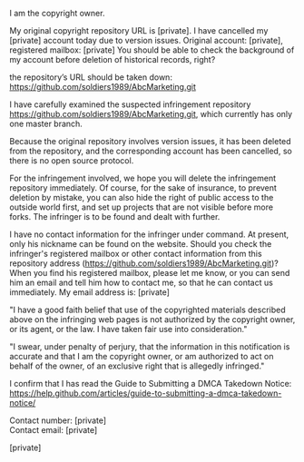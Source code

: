 I am the copyright owner.

My original copyright repository URL is [private]. I have cancelled my [private] account today due to version issues. Original account: [private], registered mailbox: [private] You should be able to check the background of my account before deletion of historical records, right?

the repository’s URL should be taken down: https://github.com/soldiers1989/AbcMarketing.git

I have carefully examined the suspected infringement repository https://github.com/soldiers1989/AbcMarketing.git, which currently has only one master branch.

Because the original repository involves version issues, it has been deleted from the repository, and the corresponding account has been cancelled, so there is no open source protocol.

For the infringement involved, we hope you will delete the infringement repository immediately. Of course, for the sake of insurance, to prevent deletion by mistake, you can also hide the right of public access to the outside world first, and set up projects that are not visible before more forks. The infringer is to be found and dealt with further.

I have no contact information for the infringer under command. At present, only his nickname can be found on the website. Should you check the infringer's registered mailbox or other contact information from this repository address (https://github.com/soldiers1989/AbcMarketing.git)? When you find his registered mailbox, please let me know, or you can send him an email and tell him how to contact me, so that he can contact us immediately. My email address is: [private]  

"I have a good faith belief that use of the copyrighted materials described above on the infringing web pages is not authorized by the copyright owner, or its agent, or the law. I have taken fair use into consideration."

"I swear, under penalty of perjury, that the information in this notification is accurate and that I am the copyright owner, or am authorized to act on behalf of the owner, of an exclusive right that is allegedly infringed."

I confirm that I has read the Guide to Submitting a DMCA Takedown Notice: https://help.github.com/articles/guide-to-submitting-a-dmca-takedown-notice/

Contact number: [private]  
Contact email: [private] 

[private]  

